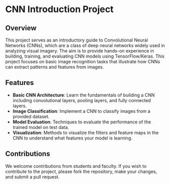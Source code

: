 # CNN Introduction Project

## Overview
This project serves as an introductory guide to Convolutional Neural Networks (CNNs), which are a class of deep neural networks widely used in analyzing visual imagery. The aim is to provide hands-on experience in building, training, and evaluating CNN models using TensorFlow/Keras. This project focuses on basic image recognition tasks that illustrate how CNNs can extract patterns and features from images.

## Features
- **Basic CNN Architecture**: Learn the fundamentals of building a CNN including convolutional layers, pooling layers, and fully connected layers.
- **Image Classification**: Implement a CNN to classify images from a provided dataset.
- **Model Evaluation**: Techniques to evaluate the performance of the trained model on test data.
- **Visualization**: Methods to visualize the filters and feature maps in the CNN to understand what features your model is learning.

## Contributions
We welcome contributions from students and faculty. If you wish to contribute to the project, please fork the repository, make your changes, and submit a pull request.
